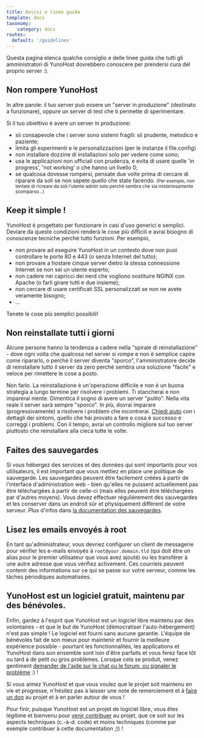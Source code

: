 ```yaml
---
title: Avvisi e linee guida
template: docs
taxonomy:
    category: docs
routes:
  default: '/guidelines'
---
```


Questa pagina elenca qualche consiglio e delle linee guida che tutti gli amministratori di YunoHost dovrebbero conoscere per prendersi cura del proprio server :).

## Non rompere YunoHost

In altre parole: il tuo server può essere un "server in produzione" (destinato a funzionare), oppure un server di test che ti permette di sperimentare.

Si il tuo obiettivo è avere un server in produzione:
- sii consapevole che i server sono sistemi fragili: sii prudente, metodico e paziente;
- limita gli esperimenti e le personalizzazioni (per le instanze il file config)
- non installare dozzine di installazioni solo per vedere come sono;
- usa le applicazioni non ufficiali con prudenza, e evita di usare quelle 'in progress', 'not working' o che hanno un livello 0;
- se qualcosa dovesse rompersi, pensate due volte prima di cercare di riparare da soli se non sapete quello che state facendo. <small>(Per esempio, non tentate di ricreare da soli l'utente admin solo perchè sembra che sia misteriosamente scomparso...)</small>

## Keep it simple !

YunoHost è progettato per funzionare in casi d'uso generici e semplici. Deviare da queste condizioni renderà le cose più difficili e avrai bisogno di conoscenze tecniche perchè tutto funzioni. Per esempio,
- non provare ad eseguire YunoHost in un contesto dove non puoi controllare le porte 80 e 443 (o senza Internet del tutto);
- non provare a hostare cinque server dietro la stessa connessione Internet se non sei un utente esperto;
- non cadere nei capricci dei nerd che vogliono sostituire NGINX con Apache (o farli girare tutti e due insieme);
- non cercare di usare certificati SSL personalizzati se non ne avete veramente bisogno;
- ...

Tenete le cose più semplici possibili!

## Non reinstallate tutti i giorni

Alcune persone hanno la tendenza a cadere nella "spirale di reinstallazione" - dove ogni volta che qualcosa nel server si rompe e non è semplice capire come ripararlo, o perchè il server diventa "sporco", l'amministratore decide di reinstallare tutto il server da zero perchè sembra una soluzione "facile" e veloce per rimettere le cose a posto.

Non farlo. La reinstallazione è un'operazione difficile e non è un buona strategia a lungo termine per risolvere i problemi. Ti stancherai e non imparerai niente. Dimentica il sogno di avere un server "pulito". Nella vita reale il server sarà sempre "sporco". In più, dovrai imparare (progressivamente) a risolvere i problemi che incontrerai. [Chiedi aiuto](/help) con i dettagli dei sintomi, quello che hai provato a fare e cosa è successo e correggi i problemi. Con il tempo, avrai un controllo migliore sul tuo server piuttosto che reinstallare alla cieca tutte le volte.

## Faites des sauvegardes

Si vous hébergez des services et des données qui sont importants pour vos utilisateurs, il est important que vous mettiez en place une politique de sauvegarde. Les sauvegardes peuvent être facilement créées à partir de l'interface d'administration web - bien qu'elles ne puissent actuellement pas être téléchargées à partir de celle-ci (mais elles peuvent être téléchargées par d'autres moyens). Vous devez effectuer régulièrement des sauvegardes et les conserver dans un endroit sûr et physiquement différent de votre serveur. Plus d'infos dans [la documentation des sauvegardes](/backup).

## Lisez les emails envoyés à root

En tant qu'administrateur, vous devriez configurer un client de messagerie pour vérifier les e-mails envoyés à `root@your.domain.tld` (qui doit être un alias pour le premier utilisateur que vous avez ajouté) ou les transférer à une autre adresse que vous vérifiez activement. Ces courriels peuvent contenir des informations sur ce qui se passe sur votre serveur, comme les tâches périodiques automatisées.

## YunoHost est un logiciel gratuit, maintenu par des bénévoles.

Enfin, gardez à l'esprit que YunoHost est un logiciel libre maintenu par des volontaires - et que le but de YunoHost (démocratiser l'auto-hébergement) n'est pas simple ! Le logiciel est fourni sans aucune garantie. L'équipe de bénévoles fait de son mieux pour maintenir et fournir la meilleure expérience possible - pourtant les fonctionnalités, les applications et YunoHost dans son ensemble sont loin d'être parfaits et vous ferez face tôt ou tard à de petit ou gros problèmes. Lorsque cela se produit, venez gentiment [demander de l'aide sur le chat ou le forum, ou signaler le problème](/help) :) !

Si vous aimez YunoHost et que vous voulez que le projet soit maintenu en vie et progresse, n'hésitez pas à laisser une note de remerciement et à [faire un don](https://liberapay.com/YunoHost) au projet et à en parler autour de vous !

Pour finir, puisque YunoHost est un projet de logiciel libre, vous êtes légitime et bienvenu pour [venir contribuer](/contribute) au projet, que ce soit sur les aspects techniques (c.-à-d. code) et moins techniques (comme par exemple contribuer à cette documentation ;)) !
